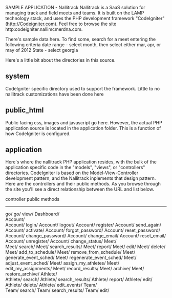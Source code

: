 SAMPLE APPLICATION - Nallitrack
Nallitrack is a SaaS solution for managing track and field meets and teams. It is built on the LAMP technology stack, and uses the PHP development framework "CodeIgniter" (http://Codeigniter.com). Feel free to browse the site http:codeigniter.nallimcmerdna.com.


There's sample data here. To find some, search for a meet entering the following criteria
	date range - select month, then select either mar, apr, or may of 2012
	State - select georgia

Here's a little bit about the directories in this source.

system
------
CodeIgniter specific directory used to support the framework. Little to no nallitrack customizations have been done here

public_html
-----------
Public facing css, images and javascript go here.  However, the actual PHP application source is located in the application folder. This is a function of how CodeIgniter is configured.

application
-----------
Here's where the nallitrack PHP application resides, with the bulk of the application specific code in the "models", "views", or "controllers" directories. CodeIgniter is based on the Model-View-Controller development pattern, and the Nallitrack inplements that design pattern. Here are the controllers and their public methods. As you browse through the site you'll see a direct relationship between the URL and list below.

controller	public methods
----------	--------------
go/	
go/		view/
Dashboard/	
Account/	
Account/	login/
Account/	logout/
Account/	register/
Account/	send_again/
Account/	activate/
Account/	forgot_password/
Account/	reset_password/
Account/	change_password/
Account/	change_email/
Account/	reset_email/
Account/	unregister/
Account/	change_status/
Meet/		
Meet/		search/
Meet/		search_results/
Meet/		report/
Meet/		edit/
Meet/		delete/
Meet/		add_to_schedule/
Meet/		remove_from_schedule/
Meet/		generate_event_sched/
Meet/		regenerate_event_sched/
Meet/		adjust_event_sched/
Meet/		assign_my_athletes/
Meet/		edit_my_assignments/
Meet/		record_results/
Meet/		archive/
Meet/		restore_archive/
Athlete/	
Athlete/	search/
Athlete/	search_results/
Athlete/	report/
Athlete/	edit/
Athlete/	delete/
Athlete/	edit_events/
Team/	
Team/		search/
Team/		search_results/
Team/		edit/

